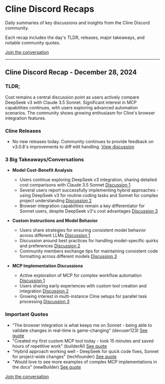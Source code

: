 # Cline Discord Recaps

Daily summaries of key discussions and insights from the Cline Discord community.

Each recap includes the day's TLDR, releases, major takeaways, and notable community quotes.

[Join the conversation](https://discord.gg/Mjyj2Sm3)

---

## Cline Discord Recap - December 28, 2024

### TLDR;

Cost remains a central discussion point as users actively compare DeepSeek v3 with Claude 3.5 Sonnet. Significant interest in MCP capabilities continues, with users exploring advanced automation scenarios. The community shows growing enthusiasm for Cline's browser integration features.

### Cline Releases

*   No new releases today. Community continues to provide feedback on v3.0.8's improvements to diff edit handling. [View discussion](https://discord.com/channels/1275535550845292637/1275535550845292640/1322354105896800320)

### 3 Big Takeaways/Conversations

*   **Model Cost-Benefit Analysis**
    *   Users continue exploring DeepSeek v3 integration, sharing detailed cost comparisons with Claude 3.5 Sonnet [Discussion 1](https://discord.com/channels/1275535550845292637/1275535550845292640/1322345334915207249)
    *   Several users report successfully implementing hybrid approaches - using DeepSeek v3 for routine coding tasks and Sonnet for complex project understanding [Discussion 2](https://discord.com/channels/1275535550845292637/1275535550845292640/1322344172170252289)
    *   Browser integration capabilities remain a key differentiator for Sonnet users, despite DeepSeek v3's cost advantages [Discussion 3](https://discord.com/channels/1275535550845292637/1275535550845292640/1322413414164992061)

*   **Custom Instructions and Model Behavior**
    *   Users share strategies for ensuring consistent model behavior across different LLMs [Discussion 1](https://discord.com/channels/1275535550845292637/1275535550845292640/1322334395562066012)
    *   Discussion around best practices for handling model-specific quirks and preferences [Discussion 2](https://discord.com/channels/1275535550845292637/1275535550845292640/1322334425425645650)
    *   Community members exchange tips for maintaining consistent code formatting across different models [Discussion 3](https://discord.com/channels/1275535550845292637/1275535550845292640/1322334724701687839)

*   **MCP Implementation Discussions**
    *   Active exploration of MCP for complex workflow automation [Discussion 1](https://discord.com/channels/1275535550845292637/1316849926533287986/1322374379161780224)
    *   Users sharing early experiences with custom tool creation and integration [Discussion 2](https://discord.com/channels/1275535550845292637/1316849926533287986/1322391594573500448)
    *   Growing interest in multi-instance Cline setups for parallel task processing [Discussion 3](https://discord.com/channels/1275535550845292637/1316849926533287986/1322376027653148733)

### Important Quotes

*   "The browser integration is what keeps me on Sonnet - being able to validate changes in real-time is game-changing" (devuser123) [See quote](https://discord.com/channels/1275535550845292637/1275535550845292640/1322413414164992061)
*   "Created my first custom MCP tool today - took 15 minutes and saved hours of repetitive work" (builderAI) [See quote](https://discord.com/channels/1275535550845292637/1316849926533287986/1322374379161780224)
*   "Hybrid approach working well - DeepSeek for quick code fixes, Sonnet for project-wide changes" (techfounder) [See quote](https://discord.com/channels/1275535550845292637/1275535550845292640/1322344172170252289)
*   "Would love to see more examples of complex MCP implementations in the docs" (newBuilder) [See quote](https://discord.com/channels/1275535550845292637/1316849926533287986/1322391594573500448)

[Join the conversation](https://discord.gg/Mjyj2Sm3)
